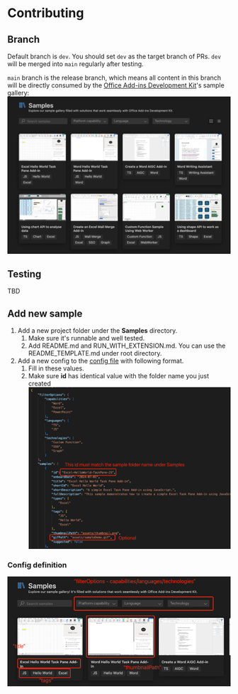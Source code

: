 # Contributing
## Branch
Default branch is `dev`. You should set `dev` as the target branch of PRs. `dev` will be merged into `main` regularly after testing.

`main` branch is the release branch, which means all content in this branch will be directly consumed by the [Office Add-ins Development Kit](https://marketplace.visualstudio.com/items?itemName=msoffice.microsoft-office-add-in-debugger)'s sample gallery:
![alt text](assets/sample_gallery.png)

## Testing
TBD

## Add new sample
1. Add a new project folder under the **Samples** directory.
    1. Make sure it's runnable and well tested.
    2. Add README.md and RUN_WITH_EXTENSION.md. You can use the README_TEMPLATE.md under root directory.
2. Add a new config to the [config file](samples-config-v1.json) with following format.
    1. Fill in these values.
    2. Make sure **id** has identical value with the folder name you just created
    ![alt text](assets/config_format.png)

### Config definition
![alt text](assets/config_definition.png)
